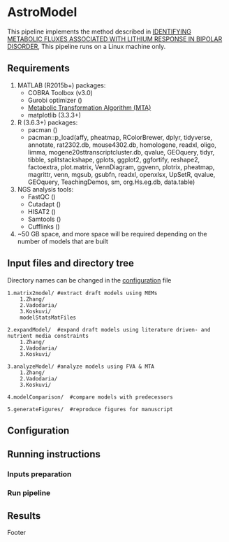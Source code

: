 # AstroModel
This pipeline implements the method described in 
[IDENTIFYING METABOLIC FLUXES ASSOCIATED WITH LITHIUM RESPONSE IN BIPOLAR DISORDER](file:///home/anirudh/Downloads/3.-Identifying-Metabolic_Anirudh-S.-Chellappa-Abstract_GBDS_2022.pdf), 
This pipeline runs on a Linux machine only.

## Requirements
1. MATLAB (R2015b+) packages:
   * COBRA Toolbox (v3.0)
   * Gurobi optimizer ()
   * [Metabolic Transformation Algorithm (MTA)](https://github.com/ImNotaGit/MTA)
   * matplotlib (3.3.3+)
2. R (3.6.3+) packages:
   * pacman ()
   * pacman::p_load(affy, pheatmap, RColorBrewer, dplyr, tidyverse, annotate, rat2302.db, mouse4302.db, homologene, 
							readxl, oligo, limma, mogene20sttranscriptcluster.db, qvalue, GEOquery, tidyr, tibble, splitstackshape, gplots, 
							ggplot2, ggfortify, reshape2, factoextra, plot.matrix, VennDiagram, ggvenn, plotrix, pheatmap, magrittr, venn, 
							mgsub, gsubfn, readxl, openxlsx, UpSetR, qvalue, GEOquery, TeachingDemos, sm, org.Hs.eg.db, data.table)
4. NGS analysis tools: 
   * FastQC ()
   * Cutadapt ()
   * HISAT2 ()
   * Samtools ()
   * Cufflinks ()   
5. ~50 GB space, and more space will be required depending on the number of models that are built

## Input files and directory tree
Directory names can be changed in the [configuration](#configuration) file
```
1.matrix2model/	#extract draft models using MEMs 
    1.Zhang/
    2.Vadodaria/
    3.Koskuvi/
	modelStatsMatFiles

2.expandModel/	#expand draft models using literature driven- and nutrient media constraints  
    1.Zhang/
    2.Vadodaria/
    3.Koskuvi/

3.analyzeModel/	#analyze models using FVA & MTA  
    1.Zhang/
    2.Vadodaria/
    3.Koskuvi/

4.modelComparison/	#compare models with predecessors  

5.generateFigures/	#reproduce figures for manuscript  

```

## Configuration

## Running instructions

### Inputs preparation

### Run pipeline

## Results

Footer
